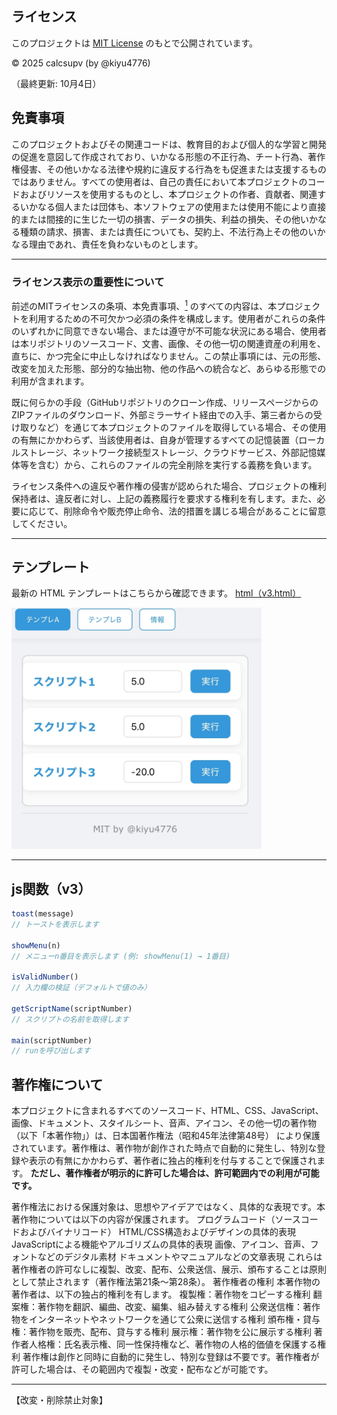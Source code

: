 ## ライセンス

このプロジェクトは [MIT License](./LICENSE) のもとで公開されています。

© 2025 calcsupv (by @kiyu4776)

（最終更新: 10月4日）

## 免責事項

このプロジェクトおよびその関連コードは、教育目的および個人的な学習と開発の促進を意図して作成されており、いかなる形態の不正行為、チート行為、著作権侵害、その他いかなる法律や規約に違反する行為をも促進または支援するものではありません。すべての使用者は、自己の責任において本プロジェクトのコードおよびリソースを使用するものとし、本プロジェクトの作者、貢献者、関連するいかなる個人または団体も、本ソフトウェアの使用または使用不能により直接的または間接的に生じた一切の損害、データの損失、利益の損失、その他いかなる種類の請求、損害、または責任についても、契約上、不法行為上その他のいかなる理由であれ、責任を負わないものとします。

---

### ライセンス表示の重要性について

前述のMITライセンスの条項、本免責事項、[^1] のすべての内容は、本プロジェクトを利用するための不可欠かつ必須の条件を構成します。使用者がこれらの条件のいずれかに同意できない場合、または遵守が不可能な状況にある場合、使用者は本リポジトリのソースコード、文書、画像、その他一切の関連資産の利用を、直ちに、かつ完全に中止しなければなりません。この禁止事項には、元の形態、改変を加えた形態、部分的な抽出物、他の作品への統合など、あらゆる形態での利用が含まれます。

既に何らかの手段（GitHubリポジトリのクローン作成、リリースページからのZIPファイルのダウンロード、外部ミラーサイト経由での入手、第三者からの受け取りなど）を通じて本プロジェクトのファイルを取得している場合、その使用の有無にかかわらず、当該使用者は、自身が管理するすべての記憶装置（ローカルストレージ、ネットワーク接続型ストレージ、クラウドサービス、外部記憶媒体等を含む）から、これらのファイルの完全削除を実行する義務を負います。

ライセンス条件への違反や著作権の侵害が認められた場合、プロジェクトの権利保持者は、違反者に対し、上記の義務履行を要求する権利を有します。また、必要に応じて、削除命令や販売停止命令、法的措置を講じる場合があることに留意してください。

---

## テンプレート

最新の HTML テンプレートはこちらから確認できます。
[html（v3.html）](https://github.com/calcsupv/h5-/blob/main/template/v3/v3.html)

<img src="https://raw.githubusercontent.com/calcsupv/h5-/main/preview/IMG_9295.webp" width="400" alt="画像" />

---
## js関数（v3）

```js
toast(message)
// トーストを表示します

showMenu(n)
// メニューn番目を表示します (例: showMenu(1) → 1番目)

isValidNumber()
// 入力欄の検証（デフォルトで値のみ）

getScriptName(scriptNumber)
// スクリプトの名前を取得します

main(scriptNumber)
// runを呼び出します
```
## 著作権について

本プロジェクトに含まれるすべてのソースコード、HTML、CSS、JavaScript、画像、ドキュメント、スタイルシート、音声、アイコン、その他一切の著作物（以下「本著作物」）は、日本国著作権法（昭和45年法律第48号）
により保護されています。著作権は、著作物が創作された時点で自動的に発生し、特別な登録や表示の有無にかかわらず、著作者に独占的権利を付与することで保護されます。
**ただし、著作権者が明示的に許可した場合は、許可範囲内での利用が可能です。**

著作権法における保護対象は、思想やアイデアではなく、具体的な表現です。本著作物については以下の内容が保護されます。
プログラムコード（ソースコードおよびバイナリコード）
HTML/CSS構造およびデザインの具体的表現
JavaScriptによる機能やアルゴリズムの具体的表現
画像、アイコン、音声、フォントなどのデジタル素材
ドキュメントやマニュアルなどの文章表現
これらは著作権者の許可なしに複製、改変、配布、公衆送信、展示、頒布することは原則として禁止されます（著作権法第21条〜第28条）。
著作権者の権利
本著作物の著作者は、以下の独占的権利を有します。
複製権：著作物をコピーする権利
翻案権：著作物を翻訳、編曲、改変、編集、組み替えする権利
公衆送信権：著作物をインターネットやネットワークを通じて公衆に送信する権利
頒布権・貸与権：著作物を販売、配布、貸与する権利
展示権：著作物を公に展示する権利
著作者人格権：氏名表示権、同一性保持権など、著作物の人格的価値を保護する権利
著作権は創作と同時に自動的に発生し、特別な登録は不要です。著作権者が許可した場合は、その範囲内で複製・改変・配布などが可能です。

---
[^1]: 以下に該当するCSSコードについては、削除・改変を一切禁止します。

【改変・削除禁止対象】  
<style> 内の footer セレクタに適用される以下のスタイル  
この定義はデザイン上の識別要素であり、著作権者の意図した表現として保護されます。



